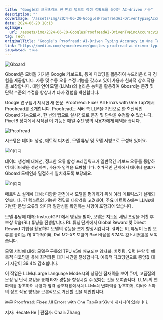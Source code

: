 ```yaml
---
title: "Google의 프루프리드 한 번의 탭으로 작성 정확도를 높이는 AI-driven 기능"
description: ""
coverImage: "/assets/img/2024-06-20-GooglesProofreadAI-DrivenTypingAccuracyinOneTap_0.png"
date: 2024-06-20 18:13
ogImage: 
  url: /assets/img/2024-06-20-GooglesProofreadAI-DrivenTypingAccuracyinOneTap_0.png
tag: Tech
originalTitle: "Google’s Proofread: AI-Driven Typing Accuracy in One Tap"
link: "https://medium.com/syncedreview/googles-proofread-ai-driven-typing-accuracy-in-one-tap-1fe7451a2b4c"
isUpdated: true
---
```







![Gboard](/assets/img/2024-06-20-GooglesProofreadAI-DrivenTypingAccuracyinOneTap_0.png)

Gboard은 모바일 기기용 Google 키보드로, 통계 디코딩을 활용하여 부드러운 타자 경험을 제공합니다. 자동 및 수동 오류 수정 기능을 갖추고 있어 사용자 친화적 상호 작용을 보장합니다. 대형 언어 모델 (LLMs)의 놀라운 능력을 활용하여 Gboard는 문장 및 단락 수준의 수정을 향상시켜 타자 경험을 혁신합니다.

Google 연구팀이 제시한 새 논문 'Proofread: Fixes All Errors with One Tap'에서 Proofread를 소개합니다. Proofread는 서버 측 LLM을 기반으로 한 혁신적인 Gboard 기능으로서, 한 번의 탭으로 실시간으로 문장 및 단락을 수정할 수 있습니다. Pixel 8 장치에서 시작된 이 기능은 매일 수천 명의 사용자에게 혜택을 줍니다.

![Proofread](/assets/img/2024-06-20-GooglesProofreadAI-DrivenTypingAccuracyinOneTap_1.png)


<div class="content-ad"></div>

시스템은 데이터 생성, 메트릭 디자인, 모델 튜닝 및 모델 서빙으로 구성돼 있어요.

![이미지](/assets/img/2024-06-20-GooglesProofreadAI-DrivenTypingAccuracyinOneTap_2.png)

데이터 생성에 대해선, 정교한 오류 합성 프레임워크가 일반적인 키보드 오류를 통합하여 데이터셋을 생성하며, 사용자 입력을 모방합니다. 추가적인 단계에서 데이터 분포가 Gboard 도메인과 밀접하게 일치하도록 보장돼요.

![이미지](/assets/img/2024-06-20-GooglesProofreadAI-DrivenTypingAccuracyinOneTap_3.png)

<div class="content-ad"></div>

메트릭스 설계에 대해: 다양한 관점에서 모델을 평가하기 위해 여러 메트릭스가 설계되었습니다. 긴 텍스트의 가능한 정답의 다양성을 고려하여, 주요 메트릭스에는 LLMs에 기반한 문법 오류와 의미적 일관성을 확인하는 사항이 포함되어 있습니다.

모델 튜닝에 대해: InstructGPT에서 영감을 받아, 모델은 지도된 세밀 조정을 거친 후 보상 학습(RL) 튜닝을 진행합니다. RL 튜닝 단계에서 Global Reward 및 Direct Reward 기법을 활용하여 모델의 성능을 크게 향상시킵니다. 결과는 RL 튜닝이 문법 오류를 줄이는 데 효과적이며, PaLM2-XS 모델의 Bad 비율을 5.74% 감소시켰음을 보여줍니다.

모델 서빙에 대해: 모델은 구름의 TPU v5에 배포되며 양자화, 버킷팅, 입력 분할 및 예측적 디코딩을 통해 최적화된 대기 시간을 달성합니다. 예측적 디코딩만으로 중앙값 대기 시간이 39.4% 감소합니다.

<div class="content-ad"></div>

이 작업은 LLMs(Large Language Models)의 상당한 잠재력을 보여 주며, 고품질의 문장 및 단락 교정을 통해 타자 경험을 향상시킬 수 있다는 것을 보여줍니다. LLMs의 변화력을 강조하며 사용자 입력 상호작용에서의 LLMs의 변화력을 강조하며, 디바이스와의 상호 작용 방법을 근본적으로 개선할 것을 제안합니다.

논문 Proofread: Fixes All Errors with One Tap은 arXiv에 게시되어 있습니다.

저자: Hecate He | 편집자: Chain Zhang